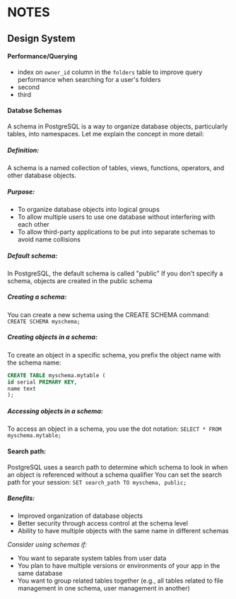 # NOTES

## Design System

#### Performance/Querying

- index on `owner_id` column in the `folders` table to improve query performance when searching for a user's folders
- second
- third

#### Databse Schemas

A schema in PostgreSQL is a way to organize database objects, particularly tables, into namespaces. Let me explain the concept in more detail:

##### Definition:

A schema is a named collection of tables, views, functions, operators, and other database objects.

##### Purpose:

- To organize database objects into logical groups
- To allow multiple users to use one database without interfering with each other
- To allow third-party applications to be put into separate schemas to avoid name collisions

##### Default schema:

In PostgreSQL, the default schema is called "public"
If you don't specify a schema, objects are created in the public schema

##### Creating a schema:

You can create a new schema using the CREATE SCHEMA command:
`CREATE SCHEMA myschema;`

##### Creating objects in a schema:

To create an object in a specific schema, you prefix the object name with the schema name:

```sql
CREATE TABLE myschema.mytable (
id serial PRIMARY KEY,
name text
);
```

##### Accessing objects in a schema:

To access an object in a schema, you use the dot notation:
`SELECT * FROM myschema.mytable;`

#### Search path:

PostgreSQL uses a search path to determine which schema to look in when an object is referenced without a schema qualifier
You can set the search path for your session:
`SET search_path TO myschema, public;`

##### Benefits:

- Improved organization of database objects
- Better security through access control at the schema level
- Ability to have multiple objects with the same name in different schemas

_Consider using schemas if:_

- You want to separate system tables from user data
- You plan to have multiple versions or environments of your app in the same database
- You want to group related tables together (e.g., all tables related to file management in one schema, user management in another)
